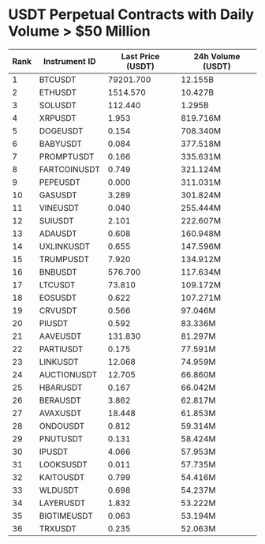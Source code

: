 # USDT Perpetual Contracts with Daily Volume > $50 Million

| Rank | Instrument ID | Last Price (USDT) | 24h Volume (USDT) |
|------|---------------|-------------------|-------------------|
| 1 | BTCUSDT | 79201.700 | 12.155B |
| 2 | ETHUSDT | 1514.570 | 10.427B |
| 3 | SOLUSDT | 112.440 | 1.295B |
| 4 | XRPUSDT | 1.953 | 819.716M |
| 5 | DOGEUSDT | 0.154 | 708.340M |
| 6 | BABYUSDT | 0.084 | 377.518M |
| 7 | PROMPTUSDT | 0.166 | 335.631M |
| 8 | FARTCOINUSDT | 0.749 | 321.124M |
| 9 | PEPEUSDT | 0.000 | 311.031M |
| 10 | GASUSDT | 3.289 | 301.824M |
| 11 | VINEUSDT | 0.040 | 255.444M |
| 12 | SUIUSDT | 2.101 | 222.607M |
| 13 | ADAUSDT | 0.608 | 160.948M |
| 14 | UXLINKUSDT | 0.655 | 147.596M |
| 15 | TRUMPUSDT | 7.920 | 134.912M |
| 16 | BNBUSDT | 576.700 | 117.634M |
| 17 | LTCUSDT | 73.810 | 109.172M |
| 18 | EOSUSDT | 0.622 | 107.271M |
| 19 | CRVUSDT | 0.566 | 97.046M |
| 20 | PIUSDT | 0.592 | 83.336M |
| 21 | AAVEUSDT | 131.830 | 81.297M |
| 22 | PARTIUSDT | 0.175 | 77.591M |
| 23 | LINKUSDT | 12.068 | 74.959M |
| 24 | AUCTIONUSDT | 12.705 | 66.860M |
| 25 | HBARUSDT | 0.167 | 66.042M |
| 26 | BERAUSDT | 3.862 | 62.817M |
| 27 | AVAXUSDT | 18.448 | 61.853M |
| 28 | ONDOUSDT | 0.812 | 59.314M |
| 29 | PNUTUSDT | 0.131 | 58.424M |
| 30 | IPUSDT | 4.066 | 57.953M |
| 31 | LOOKSUSDT | 0.011 | 57.735M |
| 32 | KAITOUSDT | 0.799 | 54.416M |
| 33 | WLDUSDT | 0.698 | 54.237M |
| 34 | LAYERUSDT | 1.832 | 53.222M |
| 35 | BIGTIMEUSDT | 0.063 | 53.194M |
| 36 | TRXUSDT | 0.235 | 52.063M |
